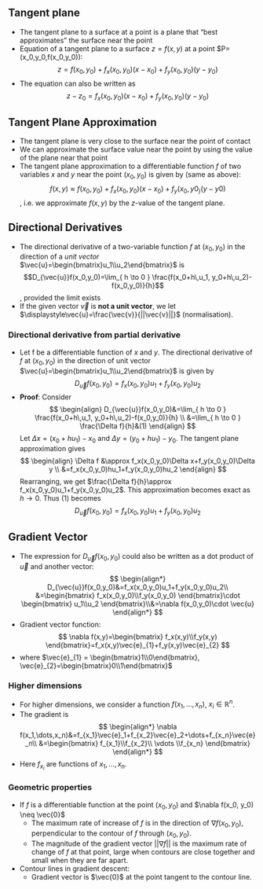 ## Tangent plane
- The tangent plane to a surface at a point is a plane that “best approximates” the surface near the point
- Equation of a tangent plane to a surface $z=f(x,y)$ at a point $P=(x_0,y_0,f(x_0,y_0)): $$z=f(x_0,y_0)+f_x(x_0,y_0)(x−x_0)+f_y(x_0,y_0)(y−y_0)$$
- The equation can also be written as $$z-z_0=f_x(x_0,y_0)(x−x_0)+f_y(x_0,y_0)(y−y_0)$$
## Tangent Plane Approximation
- The tangent plane is very close to the surface near the point of contact
- We can approximate the surface value near the point by using the value of the plane near that point
- The tangent plane approximation to a differentiable function $f$ of two variables $x$ and $y$ near the point $(x_0,y_0)$ is given by (same as above): $$f(x,y)≈f(x_0,y_0)+f_x(x_0,y_0)(x−x_0)+f_y(x_0,y0_)(y−y0)$$, i.e. we approximate $f(x,y)$ by the $z$-value of the tangent plane.
## Directional Derivatives
- The directional derivative of a two-variable function $f$ at $(x_0,y_0)$ in the direction of a *unit vector* $\vec{u}=\begin{bmatrix}u_1\\u_2\end{bmatrix}$ is $$D_{\vec{u}}f(x_0,y_0)=\lim_{ h \to 0 } \frac{f(x_0+h\,u_1, y_0+h\,u_2)-f(x_0,y_0)}{h}$$, provided the limit exists
- If the given vector $\vec{v}$ is **not a unit vector**, we let $\displaystyle\vec{u}=\frac{\vec{v}}{||\vec{v}||}$ (normalisation).
### Directional derivative from partial derivative
- Let f be a differentiable function of $x$ and $y$. The directional derivative of $f$ at $(x_0,y_0)$ in the direction of unit vector $\vec{u}=\begin{bmatrix}u_1\\u_2\end{bmatrix}$ is given by $$D_{\vec{u}}f(x_0,y_0)=f_x(x_0,y_0) u_1 + f_y (x_0,y_0) u_2$$
- **Proof**: Consider 
$$
\begin{align}
D_{\vec{u}}f(x_0,y_0)&=\lim_{ h \to 0 } \frac{f(x_0+h\,u_1, y_0+h\,u_2)-f(x_0,y_0)}{h} \\
&=\lim_{ h \to 0 } \frac{\Delta f}{h}&(1)
\end{align}
$$
Let $\Delta x=(x_0+hu_1)-x_0$ and $\Delta y=(y_0+hu_1)-y_0$. The tangent plane approximation gives
$$
\begin{align}
\Delta f &\approx f_x(x_0,y_0)\Delta x+f_y(x_0,y_0)\Delta y \\
&=f_x(x_0,y_0)hu_1+f_y(x_0,y_0)hu_2
\end{align}
$$
Rearranging, we get $\frac{\Delta f}{h}\approx f_x(x_0,y_0)u_1+f_y(x_0,y_0)u_2$. This approximation becomes exact as $h\to0$. Thus (1) becomes
$$
D_{\vec{u}}f(x_0,y_0)=f_x(x_0,y_0)u_1+f_y(x_0,y_0)u_2
$$
## Gradient Vector
- The expression for $D_{\vec{u}}f(x_0,y_0)$ could also be written as a dot product of $\vec{u}$ and another vector:
$$
\begin{align*}
D_{\vec{u}}f(x_0,y_0)&=f_x(x_0,y_0)u_1+f_y(x_0,y_0)u_2\\
&=\begin{bmatrix}
f_x(x_0,y_0)\\f_y(x_0,y_0)
\end{bmatrix}\cdot \begin{bmatrix}
u_1\\u_2
\end{bmatrix}\\&=\nabla f(x_0,y_0)\cdot \vec{u}
\end{align*}
$$
- Gradient vector function: 
$$
\nabla f(x,y)=\begin{bmatrix}
f_x(x,y)\\f_y(x,y)
\end{bmatrix}=f_x(x,y)\vec{e}_{1}+f_y(x,y)\vec{e}_{2}
$$
- where $\vec{e}_{1} = \begin{bmatrix}1\\0\end{bmatrix}, \vec{e}_{2}=\begin{bmatrix}0\\1\end{bmatrix}$
### Higher dimensions
- For higher dimensions, we consider a function $f(x_1,\dots,x_n)$, $x_i\in\mathbb{R}^n$.
- The gradient is
$$
\begin{align*}
\nabla f(x_1,\dots,x_n)&=f_{x_1}\vec{e}_1+f_{x_2}\vec{e}_2+\dots+f_{x_n}\vec{e}_n\\
&=\begin{bmatrix}
f_{x_1}\\f_{x_2}\\ \vdots \\f_{x_n}
\end{bmatrix}
\end{align*}
$$
- Here $f_{x_{i}}$ are functions of $x_{1},\dots,x_n$.
### Geometric properties
- If $f$ is a differentiable function at the point $(x_0, y_0)$ and $\nabla f(x_0, y_0) \neq \vec{0}$
    - The maximum rate of increase of $f$ is in the direction of $\nabla f(x_0, y_0)$, perpendicular to the contour of $f$ through $(x_0, y_0)$.
    - The magnitude of the gradient vector $||\nabla f||$ is the maximum rate of change of $f$ at that point, large when contours are close together and small when they are far apart.
- Contour lines in gradient descent:
    - Gradient vector is $\vec{0}$ at the point tangent to the contour line.